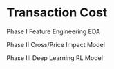 # Transaction Cost

Phase I
Feature Engineering
EDA

Phase II
Cross/Price Impact Model

Phase III
Deep Learning
RL Model
